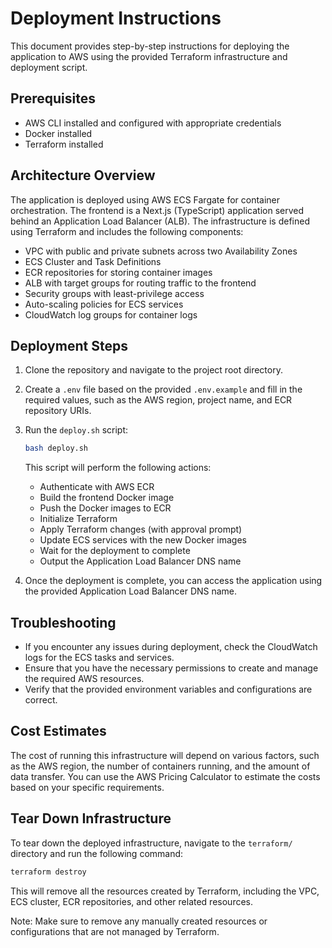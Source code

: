 # Deployment Instructions

This document provides step-by-step instructions for deploying the application to AWS using the provided Terraform infrastructure and deployment script.

## Prerequisites

- AWS CLI installed and configured with appropriate credentials
- Docker installed
- Terraform installed

## Architecture Overview

The application is deployed using AWS ECS Fargate for container orchestration. The frontend is a Next.js (TypeScript) application served behind an Application Load Balancer (ALB). The infrastructure is defined using Terraform and includes the following components:

- VPC with public and private subnets across two Availability Zones
- ECS Cluster and Task Definitions
- ECR repositories for storing container images
- ALB with target groups for routing traffic to the frontend
- Security groups with least-privilege access
- Auto-scaling policies for ECS services
- CloudWatch log groups for container logs

## Deployment Steps

1. Clone the repository and navigate to the project root directory.

2. Create a `.env` file based on the provided `.env.example` and fill in the required values, such as the AWS region, project name, and ECR repository URIs.

3. Run the `deploy.sh` script:

   ```bash
   bash deploy.sh
   ```

   This script will perform the following actions:
   - Authenticate with AWS ECR
   - Build the frontend Docker image
   - Push the Docker images to ECR
   - Initialize Terraform
   - Apply Terraform changes (with approval prompt)
   - Update ECS services with the new Docker images
   - Wait for the deployment to complete
   - Output the Application Load Balancer DNS name

4. Once the deployment is complete, you can access the application using the provided Application Load Balancer DNS name.

## Troubleshooting

- If you encounter any issues during deployment, check the CloudWatch logs for the ECS tasks and services.
- Ensure that you have the necessary permissions to create and manage the required AWS resources.
- Verify that the provided environment variables and configurations are correct.

## Cost Estimates

The cost of running this infrastructure will depend on various factors, such as the AWS region, the number of containers running, and the amount of data transfer. You can use the AWS Pricing Calculator to estimate the costs based on your specific requirements.

## Tear Down Infrastructure

To tear down the deployed infrastructure, navigate to the `terraform/` directory and run the following command:

```bash
terraform destroy
```

This will remove all the resources created by Terraform, including the VPC, ECS cluster, ECR repositories, and other related resources.

Note: Make sure to remove any manually created resources or configurations that are not managed by Terraform.